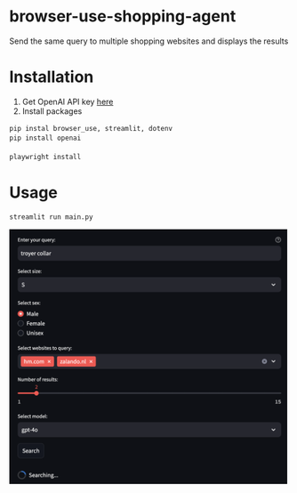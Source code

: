 # browser-use-shopping-agent
Send the same query to multiple shopping websites and displays the results

# Installation
1. Get OpenAI API key [here](https://platform.openai.com/settings/organization/usage)
2. Install packages
```bash
pip instal browser_use, streamlit, dotenv
pip install openai

playwright install
```

# Usage
```bash
streamlit run main.py
```

<img src="./assets/streamlit.png" alt="StreamLit - Clothing Search App" width="500"/>